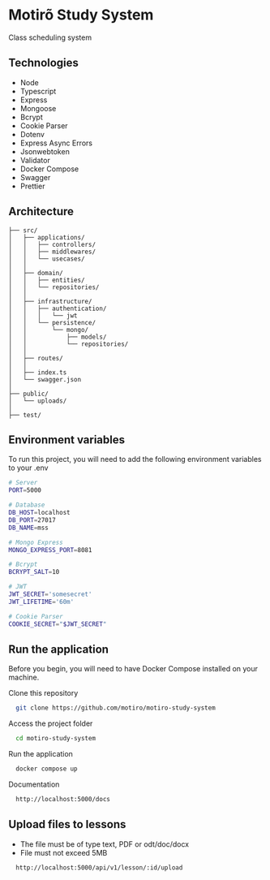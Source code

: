 # Motirõ Study System

Class scheduling system

## Technologies

- Node
- Typescript
- Express
- Mongoose
- Bcrypt
- Cookie Parser
- Dotenv
- Express Async Errors
- Jsonwebtoken
- Validator
- Docker Compose
- Swagger
- Prettier

## Architecture

```
├── src/
│   ├── applications/
│   │   ├── controllers/
│   │   ├── middlewares/
│   │   └── usecases/
│   │
│   ├── domain/
│   │   ├── entities/
│   │   └── repositories/
│   │
│   ├── infrastructure/
│   │   ├── authentication/
│   │   │   └── jwt
│   │   └── persistence/
│   │       └── mongo/
│   │           ├── models/
│   │           └── repositories/
│   │
│   ├── routes/
│   │
│   ├── index.ts
│   └── swagger.json
│
├── public/
│   └── uploads/
│
├── test/
```

## Environment variables

To run this project, you will need to add the following environment variables to your .env

```bash
# Server
PORT=5000

# Database
DB_HOST=localhost
DB_PORT=27017
DB_NAME=mss

# Mongo Express
MONGO_EXPRESS_PORT=8081

# Bcrypt
BCRYPT_SALT=10

# JWT
JWT_SECRET='somesecret'
JWT_LIFETIME='60m'

# Cookie Parser
COOKIE_SECRET="$JWT_SECRET"
```

## Run the application

Before you begin, you will need to have Docker Compose installed on your machine.

Clone this repository

```bash
  git clone https://github.com/motiro/motiro-study-system
```

Access the project folder

```bash
  cd motiro-study-system
```

Run the application

```bash
  docker compose up
```

Documentation

```bash
  http://localhost:5000/docs
```

## Upload files to lessons

- The file must be of type text, PDF or odt/doc/docx
- File must not exceed 5MB

```bash
  http://localhost:5000/api/v1/lesson/:id/upload
```
